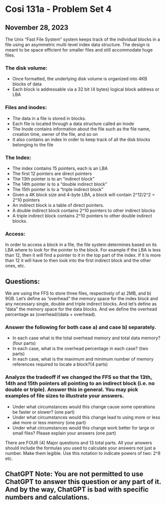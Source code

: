# Cosi 131a - Problem Set 4
## November 28, 2023

The Unix  “Fast File System” system keeps track of the individual blocks in a file using  an asymmetric multi-level index data structure. The design is meant to be space efficient for smaller files and still accommodate huge files. 

### The disk volume:

* Once formatted, the underlying disk volume is organized into 4KB blocks of data
* Each block is addressable via a 32 bit (4 bytes) logical block address or LBA

### Files and inodes:

* The data in a file is stored in blocks.
* Each file is located through a data structure called an Inode
* The Inode contains information about the file such as the file name, creation time, owner of the file, and so on
* It also contains an index In order to keep track of all the disk blocks belonging to the file

### The Index:

* The index contains 15 pointers, each is an LBA
* The first 12 pointers are direct pointers
* The 13th pointer is to an “indirect block”
* The 14th pointer is to a “double indirect block”
* The 15th pointer is to a “triple indirect block”
* Given a 4K block size and 4-byte LBA, a block will contain 2^12/2^2 = 2^10 pointers
* An indirect block is a table of direct pointers.
* A double indirect block contains 2^10 pointers to other indirect blocks
* A triple indirect block contains 2^10 pointers to other double indirect blocks.

### Access:

In order to access a block in a file, the file system determines based on its LBA where to look for the pointer to the block. For example if the LBA is less than 12, then it will find a pointer to it in the top part of the index. If it is more than 12 it will have to then look into the first indirect block and the other ones, etc.

## Questions:

We are using the FFS to store three files, respectively of a) 2MB, and b) 9GB. Let’s define as “overhead” the memory space for the index block and any necessary single, double and triple indirect blocks. And let’s define as “data” the memory space for the data blocks. And we define the overhead percentage as (overhead/(data + overhead).

### Answer the following for both case a) and case b) separately.

* In each case what is the total overhead memory and total data memory?  (four parts)
* In each case, what is the overhead percentage in each case? (two parts)
* In each case, what is the maximum and minimum number of memory references required to locate a block?(4 parts)

### Analyze the tradeoff if we changed the FFS so that the 13th, 14th and 15th pointers all pointing to an indirect block (i.e. no double or triple). Answer this in general. You may pick examples of file sizes to illustrate your answers. 

* Under what circumstances would this change cause some operations be faster or slower? (one part)
* Under what circumstances would this change lead to using more or less ake more or less memory (one part)
* Under what circumstances would this change work better for large or small files? Please explain your answers (one part)

There are FOUR (4) Major questions and 13 total parts. All your answers should include the formulas you used to calculate your answers not just a number. Make them legible. Use this notation to indicate powers of two: 2^8 etc.

## ChatGPT Note: You are not permitted to use ChatGPT to answer this question or any part of it. And by the way, ChatGPT is bad with specific numbers and calculations.